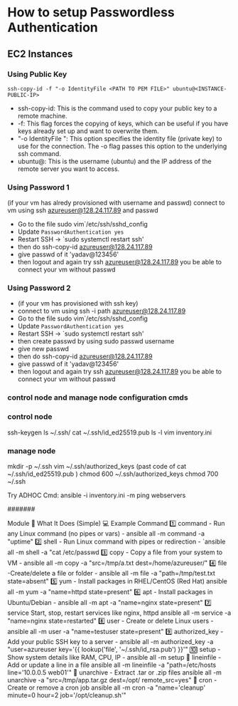 # How to setup Passwordless Authentication

## EC2 Instances

### Using Public Key

```
ssh-copy-id -f "-o IdentityFile <PATH TO PEM FILE>" ubuntu@<INSTANCE-PUBLIC-IP>
```

- ssh-copy-id: This is the command used to copy your public key to a remote machine.
- -f: This flag forces the copying of keys, which can be useful if you have keys already set up and want to overwrite them.
- "-o IdentityFile <PATH TO PEM FILE>": This option specifies the identity file (private key) to use for the connection. The -o flag passes this option to the underlying ssh command.
- ubuntu@<INSTANCE-IP>: This is the username (ubuntu) and the IP address of the remote server you want to access.

### Using Password 1
(if your vm has alredy provisioned with username and passwd)
connect to vm using ssh azureuser@128.24.117.89 and passwd 
- Go to the file sudo vim`/etc/ssh/sshd_config
- Update `PasswordAuthentication yes`
- Restart SSH -> `sudo systemctl restart ssh'
- then do ssh-copy-id azureuser@128.24.117.89
- give passwd of it 'yadav@123456'
- then logout and again try ssh azureuser@128.24.117.89  you be able to connect your vm without passwd
### Using Password 2
- (if your vm has provisioned with ssh key)
- connect to vm using ssh -i path azureuser@128.24.117.89
- Go to the file sudo vim`/etc/ssh/sshd_config
- Update `PasswordAuthentication yes`
- Restart SSH -> `sudo systemctl restart ssh'
- then create passwd by using sudo passwd username
- give new passwd
- then do ssh-copy-id azureuser@128.24.117.89
- give passwd of it 'yadav@123456'
- then logout and again try ssh azureuser@128.24.117.89  you be able to connect your vm without passwd


### control node and manage node configuration cmds
### control node
ssh-keygen
ls ~/.ssh/
cat ~/.ssh/id_ed25519.pub
ls -l
vim inventory.ini

### manage node
mkdir -p ~/.ssh
vim ~/.ssh/authorized_keys (past code of cat ~/.ssh/id_ed25519.pub )
chmod 600 ~/.ssh/authorized_keys
chmod 700 ~/.ssh

Try ADHOC Cmd: ansible -i inventory.ini -m ping webservers





#######

Module	🧠 What It Does (Simple)	💻 Example Command
1️⃣	command	- Run any Linux command (no pipes or vars)	- ansible all -m command -a "uptime"
2️⃣	shell - 	Run Linux command with pipes or redirection	- `ansible all -m shell -a "cat /etc/passwd
3️⃣	copy -	Copy a file from your system to VM -	ansible all -m copy -a "src=/tmp/a.txt dest=/home/azureuser/"
4️⃣	file -Create/delete a file or folder -	ansible all -m file -a "path=/tmp/test.txt state=absent"
5️⃣	yum	 - Install packages in RHEL/CentOS (Red Hat)	ansible all -m yum -a "name=httpd state=present"
6️⃣	apt	- Install packages in Ubuntu/Debian -	ansible all -m apt -a "name=nginx state=present"
7️⃣	service	Start, stop, restart services like nginx, httpd	ansible all -m service -a "name=nginx state=restarted"
8️⃣	user - Create or delete Linux users - ansible all -m user -a "name=testuser state=present"
9️⃣	authorized_key - 	Add your public SSH key to a server	- ansible all -m authorized_key -a "user=azureuser key='{{ lookup('file', '~/.ssh/id_rsa.pub') }}'"
🔟	setup -	Show system details like RAM, CPU, IP -	ansible all -m setup
🔢	lineinfile -	Add or update a line in a file	ansible all -m lineinfile -a "path=/etc/hosts line='10.0.0.5 web01'"
🔢	unarchive -	Extract .tar or .zip files	ansible all -m unarchive -a "src=/tmp/app.tar.gz dest=/opt/ remote_src=yes"
🔢	cron -	Create or remove a cron job	ansible all -m cron -a "name='cleanup' minute=0 hour=2 job='/opt/cleanup.sh'"
